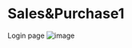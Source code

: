 # Sales&Purchase1

Login page
![image](https://github.com/RaiT099/Sales-Purchase1/assets/88438811/95efb394-f5d0-4eee-b35f-c4a8a584d595)
